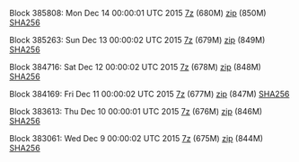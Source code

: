 Block 385808: Mon Dec 14 00:00:01 UTC 2015 [7z](https://transfer.sh/13RFfF/bootstrap.dat.20151214.7z) (680M) [zip](https://transfer.sh/BPMyj/bootstrap.dat.20151214.zip) (850M) [SHA256](https://transfer.sh/1abcph/sha256.txt)

Block 385263: Sun Dec 13 00:00:02 UTC 2015 [7z](https://transfer.sh/VVQNb/bootstrap.dat.20151213.7z) (679M) [zip](https://transfer.sh/zvTH4/bootstrap.dat.20151213.zip) (849M) [SHA256](https://transfer.sh/mxEch/sha256.txt)

Block 384716: Sat Dec 12 00:00:02 UTC 2015 [7z](https://transfer.sh/12puS6/bootstrap.dat.20151212.7z) (678M) [zip](https://transfer.sh/YJSSK/bootstrap.dat.20151212.zip) (848M) [SHA256](https://transfer.sh/SpbL1/sha256.txt)

Block 384169: Fri Dec 11 00:00:02 UTC 2015 [7z](https://transfer.sh/S4GGe/bootstrap.dat.20151211.7z) (677M) [zip](https://transfer.sh/JZhY3/bootstrap.dat.20151211.zip) (847M) [SHA256](https://transfer.sh/RnlU0/sha256.txt)

Block 383613: Thu Dec 10 00:00:01 UTC 2015 [7z](https://transfer.sh/XenpL/bootstrap.dat.20151210.7z) (676M) [zip]() (846M) [SHA256](https://transfer.sh/15w1Fs/sha256.txt)

Block 383061: Wed Dec  9 00:00:02 UTC 2015 [7z](https://transfer.sh/hiAq3/bootstrap.dat.20151209.7z) (675M) [zip](https://transfer.sh/1ax1qZ/bootstrap.dat.20151209.zip) (844M) [SHA256](https://transfer.sh/LBoiD/sha256.txt)
